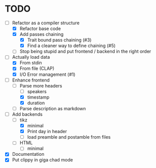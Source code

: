 # TODO

- [ ] Refactor as a compiler structure
	- [x] Refactor base code
	- [x] Add passes chaining
		- [x] Trait bound pass chaining (#3)
		- [x] Find a cleaner way to define chaining (#5)
	- [ ] Stop being stupid and put frontend / backend in the right order
- [ ] Actually load data
	- [x] From stdin
	- [x] From file (CLAP)
	- [x] I/O Error management (#1)
- [ ] Enhance frontend
	- [ ] Parse more headers
		- [ ] speakers
		- [x] timestamp
		- [x] duration
	- [ ] Parse description as markdown
- [ ] Add backends
	- [ ] tikz
		- [x] minimal
		- [x] Print day in header
		- [ ] load preamble and postamble from files
	- [ ] HTML
		- [ ] minimal
- [x] Documentation
- [x] Put clippy in giga chad mode
